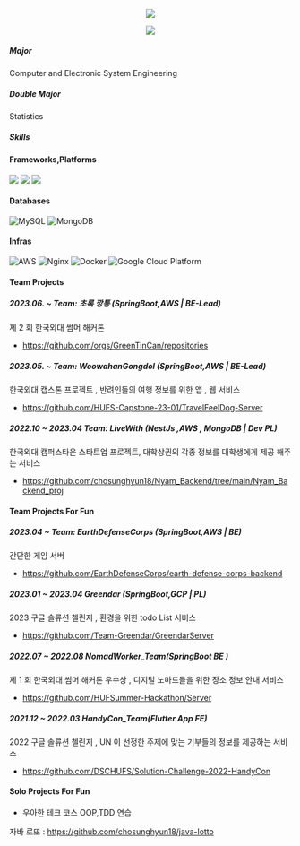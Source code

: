 
<div align=center>

<a href="https://chosunghyun18.tistory.com/"><img src="https://img.shields.io/badge/My tech blog-A9BCF5?style=flat-square&logo=GitHub Sponsors&logoColor=white&link=https://chosunghyun18.tistory.com/"/>
</a> 
 
 <a href="https://hits.seeyoufarm.com"><img src="https://hits.seeyoufarm.com/api/count/incr/badge.svg?url=https%3A%2F%2Fgithub.com%2Fchosunghyun18&count_bg=%2379C83D&title_bg=%23555555&icon=&icon_color=%23E7E7E7&title=hits&edge_flat=false"/>
</a>
 
</div>


##### Major
Computer and Electronic System Engineering

##### Double Major
Statistics

##### Skills
#### Frameworks,Platforms
<p>
   <img src="https://img.shields.io/badge/Spring-6DB33F?style=for-the-badge&logo=Spring&logoColor=white"/>
   <img src="https://img.shields.io/badge/Spring Boot-6DB33F.svg?&style=for-the-badge&logo=Spring Boot&logoColor=white"/>
   <img src="https://img.shields.io/badge/nestjs-%23E0234E.svg?style=for-the-badge&logo=nestjs&logoColor=white"/>
   
</p>

#### Databases
![MySQL](https://img.shields.io/badge/mysql-4479A1?style=for-the-badge&logo=mysql&logoColor=white)
![MongoDB](https://img.shields.io/badge/MongoDB-%234ea94b.svg?style=for-the-badge&logo=mongodb&logoColor=white)


#### Infras
![AWS](https://img.shields.io/badge/AWS-%23FF9900.svg?style=for-the-badge&logo=amazon-aws&logoColor=white)
![Nginx](https://img.shields.io/badge/nginx-%23009639.svg?style=for-the-badge&logo=nginx&logoColor=white)
![Docker](https://img.shields.io/badge/docker-%230db7ed.svg?style=for-the-badge&logo=docker&logoColor=white)
![Google Cloud Platform](https://img.shields.io/badge/GCP-%234285F4.svg?style=for-the-badge&logo=google-cloud&logoColor=white)

#### Team Projects

##### 2023.06. ~ Team: 초록 깡통 (SpringBoot,AWS | BE-Lead)

제 2 회 한국외대 썸머 해커톤

- https://github.com/orgs/GreenTinCan/repositories
  
##### 2023.05. ~ Team: WoowahanGongdol (SpringBoot,AWS | BE-Lead)

한국외대 캡스톤 프로젝트 , 반려인들의 여행 정보를 위한 앱 , 웹 서비스 

- https://github.com/HUFS-Capstone-23-01/TravelFeelDog-Server

##### 2022.10 ~ 2023.04 Team: LiveWith (NestJs ,AWS , MongoDB | Dev PL) 

한국외대 캠퍼스타운 스타트업 프로젝트, 대학상권의 각종 정보를 대학생에게 제공 해주는 서비스

- https://github.com/chosunghyun18/Nyam_Backend/tree/main/Nyam_Backend_proj

#### Team Projects For Fun

##### 2023.04 ~ Team: EarthDefenseCorps (SpringBoot,AWS | BE)

간단한 게임 서버

- https://github.com/EarthDefenseCorps/earth-defense-corps-backend
 
##### 2023.01 ~ 2023.04 Greendar (SpringBoot,GCP | PL)

2023 구글 솔류션 첼린지 , 환경을 위한 todo List 서비스

- https://github.com/Team-Greendar/GreendarServer

##### 2022.07 ~ 2022.08 NomadWorker_Team(SpringBoot BE ) 

제 1 회 한국외대 썸머 해커톤 우수상 , 디지털 노마드들을 위한 장소 정보 안내 서비스

- https://github.com/HUFSummer-Hackathon/Server

##### 2021.12 ~ 2022.03 HandyCon_Team(Flutter App FE) 

2022 구글 솔류션 첼린지 , UN 이 선정한 주제에 맞는 기부들의 정보를 제공하는 서비스

- https://github.com/DSCHUFS/Solution-Challenge-2022-HandyCon

#### Solo Projects For Fun

- 우아한 테크 코스 OOP,TDD 연습
  
자바 로또 : https://github.com/chosunghyun18/java-lotto
